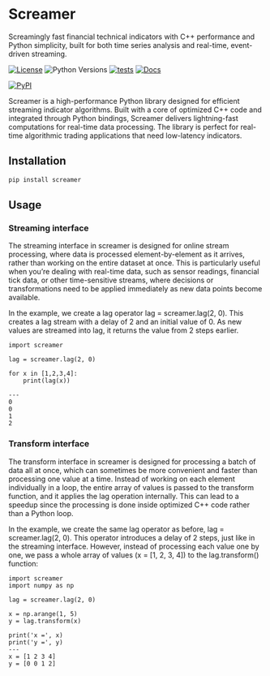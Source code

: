 # Screamer

Screamingly fast financial technical indicators with C++ performance and Python simplicity, built for both time series analysis and real-time, event-driven streaming.

[![License](https://img.shields.io/pypi/l/screamer?color=#28A745)](https://github.com/quantfinlib/screamer/blob/main/LICENSE)
![Python Versions](https://img.shields.io/pypi/pyversions/screamer)
[![tests](https://github.com/quantfinlib/screamer/actions/workflows/ci.yml/badge.svg)](https://github.com/quantfinlib/screamer/actions/workflows/ci.yml)
[![Docs](https://readthedocs.org/projects/screamer/badge/?version=latest)](https://screamer.readthedocs.io/en/latest/?badge=latest)

[![PyPI](https://img.shields.io/pypi/v/screamer)](https://pypi.org/project/screamer/)

Screamer is a high-performance Python library designed for efficient streaming indicator algorithms. Built with a core of optimized C++ code and integrated through Python bindings, Screamer delivers lightning-fast computations for real-time data processing. The library is perfect for real-time algorithmic trading applications that need low-latency indicators.

## Installation

```bash
pip install screamer
```

## Usage

### Streaming interface 

The streaming interface in screamer is designed for online stream processing, where data is processed element-by-element as it arrives, rather than working on the entire dataset at once. This is particularly useful when you’re dealing with real-time data, such as sensor readings, financial tick data, or other time-sensitive streams, where decisions or transformations need to be applied immediately as new data points become available.

In the example, we create a lag operator lag = screamer.lag(2, 0). This creates a lag stream with a delay of 2 and an initial value of 0. As new values are streamed into lag, it returns the value from 2 steps earlier.

```
import screamer

lag = screamer.lag(2, 0)

for x in [1,2,3,4]:
    print(lag(x))

---
0
0
1
2
```

### Transform interface

The transform interface in screamer is designed for processing a batch of data all at once, which can sometimes be more convenient and faster than processing one value at a time. Instead of working on each element individually in a loop, the entire array of values is passed to the transform function, and it applies the lag operation internally. This can lead to a speedup since the processing is done inside optimized C++ code rather than a Python loop.

In the example, we create the same lag operator as before, lag = screamer.lag(2, 0). This operator introduces a delay of 2 steps, just like in the streaming interface. However, instead of processing each value one by one, we pass a whole array of values (x = [1, 2, 3, 4]) to the lag.transform() function:

```
import screamer
import numpy as np

lag = screamer.lag(2, 0)

x = np.arange(1, 5)
y = lag.transform(x)

print('x =', x)
print('y =', y)
---
x = [1 2 3 4]
y = [0 0 1 2]
```
